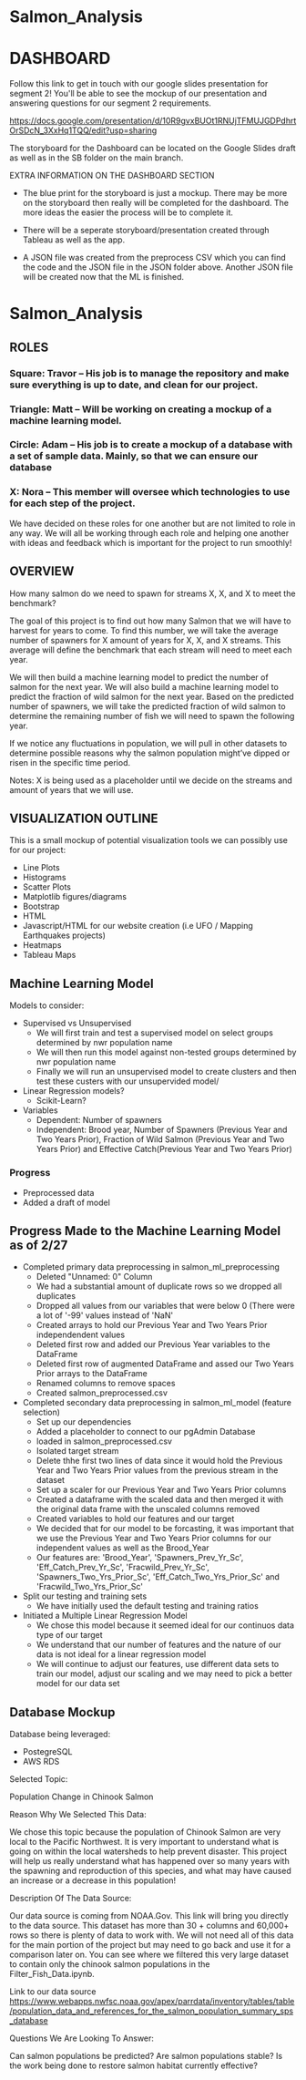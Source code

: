 # Salmon_Analysis

# DASHBOARD

Follow this link to get in touch with our google slides presentation for segment 2! You'll be able to see the mockup of our presentation and answering questions for our segment 2 requirements. 

https://docs.google.com/presentation/d/10R9gvxBUOt1RNUjTFMUJGDPdhrtOrSDcN_3XxHq1TQQ/edit?usp=sharing

The storyboard for the Dashboard can be located on the Google Slides draft as well as in the SB folder on the main branch. 

EXTRA INFORMATION ON THE DASHBOARD SECTION

- The blue print for the storyboard is just a mockup. There may be more on the storyboard then really will be completed for the dashboard. The more ideas the easier the process will be to complete it.

- There will be a seperate storyboard/presentation created through Tableau as well as the app.

- A JSON file was created from the preprocess CSV which you can find the code and the JSON file in the JSON folder above. Another JSON file will be created now that the ML is finished. 

# Salmon_Analysis
## ROLES
### Square: Travor – His job is to manage the repository and make sure everything is up to date, and clean for our project.
### Triangle: Matt – Will be working on creating a mockup of a machine learning model.
### Circle: Adam – His job is to create a mockup of a database with a set of sample data. Mainly, so that we can ensure our database
### X: Nora – This member will oversee which technologies to use for each step of the project.

We have decided on these roles for one another but are not limited to role in any way. We will all be working through each role and helping one another with ideas and feedback which is important for the project to run smoothly!

## OVERVIEW

How many salmon do we need to spawn for streams X, X, and X to meet the benchmark?

The goal of this project is to find out how many Salmon that we will have to harvest for years to come. To find this number, we will take the average number of spawners for X amount of years for X, X, and X streams. This average will define the benchmark that each stream will need to meet each year.

We will then build a machine learning model to predict the number of salmon for the next year. We will also build a machine learning model to predict the fraction of wild salmon for the next year. Based on the predicted number of spawners, we will take the predicted fraction of wild salmon to determine the remaining number of fish we will need to spawn the following year.

If we notice any fluctuations in population, we will pull in other datasets to determine possible reasons why the salmon population might’ve dipped or risen in the specific time period.

Notes:
X is being used as a placeholder until we decide on the streams and amount of years that we will use.


## VISUALIZATION OUTLINE

This is a small mockup of potential visualization tools we can possibly use for our project:

-	Line Plots
-	Histograms
-	Scatter Plots
-	Matplotlib figures/diagrams
-	Bootstrap
-	HTML
-	Javascript/HTML for our website creation (i.e UFO / Mapping Earthquakes projects)
-	Heatmaps
-	Tableau Maps

## Machine Learning Model

Models to consider:

- Supervised vs Unsupervised
	- We will first train and test a supervised model on select groups determined by nwr population name
	- We will then run this model against non-tested groups determined by nwr population name
	- Finally we will run an unsupervised model to create clusters and then test these custers with our unsupervided model/
- Linear Regression models?
   - Scikit-Learn?  
- Variables
   - Dependent: Number of spawners
   - Independent: Brood year, Number of Spawners (Previous Year and Two Years Prior), Fraction of Wild Salmon (Previous Year and Two Years Prior) and Effective Catch(Previous Year and Two Years Prior)
### Progress
- Preprocessed data
- Added a draft of model

## Progress Made to the Machine Learning Model as of 2/27
- Completed primary data preprocessing in salmon_ml_preprocessing
   - Deleted "Unnamed: 0" Column
   - We had a substantial amount of duplicate rows so we dropped all duplicates
   - Dropped all values from our variables that were below 0 (There were a lot of '-99' values instead of 'NaN'
   - Created arrays to hold our Previous Year and Two Years Prior independendent values
   - Deleted first row and added our Previous Year variables to the DataFrame
   - Deleted first row of augmented DataFrame and assed our Two Years Prior arrays to the DataFrame
   - Renamed columns to remove spaces
   - Created salmon_preprocessed.csv
- Completed secondary data preprocessing in salmon_ml_model (feature selection)
   - Set up our dependencies
   - Added a placeholder to connect to our pgAdmin Database
   - loaded in salmon_preprocessed.csv
   - Isolated target stream
   - Delete thhe first two lines of data since it would hold the Previous Year and Two Years Prior values from the previous stream in the dataset
   - Set up a scaler for our Previous Year and Two Years Prior columns
   - Created a dataframe with the scaled data and then merged it with the original data frame with the unscaled columns removed
   - Created variables to hold our features and our target 
   - We decided that for our model to be forcasting, it was important that we use the Previous Year and Two Years Prior columns for our independent values as well as the Brood_Year
   - Our features are: 'Brood_Year', 'Spawners_Prev_Yr_Sc', 'Eff_Catch_Prev_Yr_Sc', 'Fracwild_Prev_Yr_Sc', 'Spawners_Two_Yrs_Prior_Sc', 'Eff_Catch_Two_Yrs_Prior_Sc' and 'Fracwild_Two_Yrs_Prior_Sc'
- Split our testing and training sets
   - We have initially used the default testing and training ratios
- Initiated a Multiple Linear Regression Model
   - We chose this model because it seemed ideal for our continuos data type of our target
   - We understand that our number of features and the nature of our data is not ideal for a linear regression model
   - We will continue to adjust our features, use different data sets to train our model, adjust our scaling and we may need to pick a better model for our data set    	

## Database Mockup
Database being leveraged:

- PostegreSQL
- AWS RDS


Selected Topic: 

Population Change in Chinook Salmon

Reason Why We Selected This Data:

We chose this topic because the population of Chinook Salmon are very local to the Pacific Northwest. It is very important to understand what is going on within the local watersheds to help prevent disaster. This project will help us really understand what has happened over so many years with the spawning and reproduction of this species, and what may have caused an increase or a decrease in this population!


Description Of The Data Source: 

Our data source is coming from NOAA.Gov. This link will bring you directly to the data source. This dataset has more than 30 + columns and 60,000+ rows so there is plenty of data to work with. We will not need all of this data for the main portion of the project but may need to go back and use it for a comparison later on. You can see where we filtered this very large dataset to contain only the chinook salmon populations in the Filter_Fish_Data.ipynb. 

Link to our data source https://www.webapps.nwfsc.noaa.gov/apex/parrdata/inventory/tables/table/population_data_and_references_for_the_salmon_population_summary_sps_database 

Questions We Are Looking To Answer: 

Can salmon populations be predicted? Are salmon populations stable? Is the work being done to restore salmon habitat currently effective?
